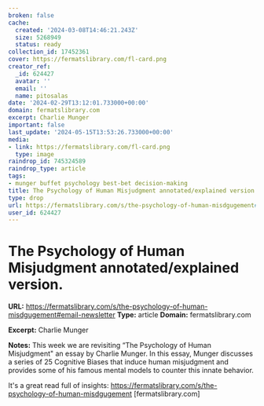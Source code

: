 ```yaml
---
broken: false
cache:
  created: '2024-03-08T14:46:21.243Z'
  size: 5268949
  status: ready
collection_id: 17452361
cover: https://fermatslibrary.com/fl-card.png
creator_ref:
  _id: 624427
  avatar: ''
  email: ''
  name: pitosalas
date: '2024-02-29T13:12:01.733000+00:00'
domain: fermatslibrary.com
excerpt: Charlie Munger
important: false
last_update: '2024-05-15T13:53:26.733000+00:00'
media:
- link: https://fermatslibrary.com/fl-card.png
  type: image
raindrop_id: 745324589
raindrop_type: article
tags:
- munger buffet psychology best-bet decision-making
title: The Psychology of Human Misjudgment annotated/explained version.
type: drop
url: https://fermatslibrary.com/s/the-psychology-of-human-misdgugement#email-newsletter
user_id: 624427
---
```


# The Psychology of Human Misjudgment annotated/explained version.

**URL:** https://fermatslibrary.com/s/the-psychology-of-human-misdgugement#email-newsletter
**Type:** article
**Domain:** fermatslibrary.com

**Excerpt:** Charlie Munger

**Notes:**
This week we are revisiting “The Psychology of Human Misjudgment" an essay by Charlie Munger.  In this essay, Munger discusses a series of 25 Cognitive Biases that induce human misjudgment and provides some of his famous mental models to counter this innate behavior.

It's a great read full of insights: https://fermatslibrary.com/s/the-psychology-of-human-misdgugement [fermatslibrary.com]

